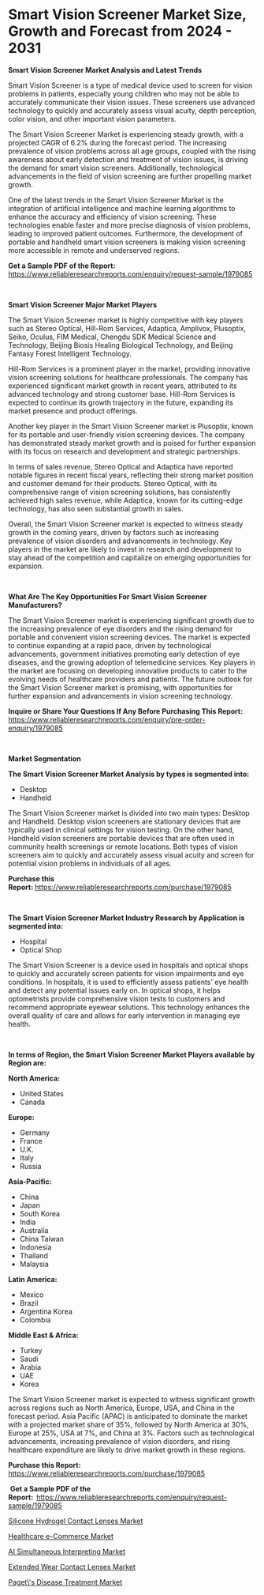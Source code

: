 <p><h1>Smart Vision Screener Market Size, Growth and Forecast from 2024 - 2031</h1></p><p><strong>Smart Vision Screener Market Analysis and Latest Trends</strong></p>
<p><p>Smart Vision Screener is a type of medical device used to screen for vision problems in patients, especially young children who may not be able to accurately communicate their vision issues. These screeners use advanced technology to quickly and accurately assess visual acuity, depth perception, color vision, and other important vision parameters.</p><p>The Smart Vision Screener Market is experiencing steady growth, with a projected CAGR of 6.2% during the forecast period. The increasing prevalence of vision problems across all age groups, coupled with the rising awareness about early detection and treatment of vision issues, is driving the demand for smart vision screeners. Additionally, technological advancements in the field of vision screening are further propelling market growth.</p><p>One of the latest trends in the Smart Vision Screener Market is the integration of artificial intelligence and machine learning algorithms to enhance the accuracy and efficiency of vision screening. These technologies enable faster and more precise diagnosis of vision problems, leading to improved patient outcomes. Furthermore, the development of portable and handheld smart vision screeners is making vision screening more accessible in remote and underserved regions.</p></p>
<p><strong>Get a Sample PDF of the Report:&nbsp;</strong> <a href="https://www.reliableresearchreports.com/enquiry/request-sample/1979085">https://www.reliableresearchreports.com/enquiry/request-sample/1979085</a></p>
<p>&nbsp;</p>
<p><strong>Smart Vision Screener Major Market Players</strong></p>
<p><p>The Smart Vision Screener market is highly competitive with key players such as Stereo Optical, Hill-Rom Services, Adaptica, Amplivox, Plusoptix, Seiko, Oculus, FIM Medical, Chengdu SDK Medical Science and Technology, Beijing Biosis Healing Biological Technology, and Beijing Fantasy Forest Intelligent Technology.</p><p>Hill-Rom Services is a prominent player in the market, providing innovative vision screening solutions for healthcare professionals. The company has experienced significant market growth in recent years, attributed to its advanced technology and strong customer base. Hill-Rom Services is expected to continue its growth trajectory in the future, expanding its market presence and product offerings.</p><p>Another key player in the Smart Vision Screener market is Plusoptix, known for its portable and user-friendly vision screening devices. The company has demonstrated steady market growth and is poised for further expansion with its focus on research and development and strategic partnerships.</p><p>In terms of sales revenue, Stereo Optical and Adaptica have reported notable figures in recent fiscal years, reflecting their strong market position and customer demand for their products. Stereo Optical, with its comprehensive range of vision screening solutions, has consistently achieved high sales revenue, while Adaptica, known for its cutting-edge technology, has also seen substantial growth in sales.</p><p>Overall, the Smart Vision Screener market is expected to witness steady growth in the coming years, driven by factors such as increasing prevalence of vision disorders and advancements in technology. Key players in the market are likely to invest in research and development to stay ahead of the competition and capitalize on emerging opportunities for expansion.</p></p>
<p>&nbsp;</p>
<p><strong>What Are The Key Opportunities For Smart Vision Screener Manufacturers?</strong></p>
<p><p>The Smart Vision Screener market is experiencing significant growth due to the increasing prevalence of eye disorders and the rising demand for portable and convenient vision screening devices. The market is expected to continue expanding at a rapid pace, driven by technological advancements, government initiatives promoting early detection of eye diseases, and the growing adoption of telemedicine services. Key players in the market are focusing on developing innovative products to cater to the evolving needs of healthcare providers and patients. The future outlook for the Smart Vision Screener market is promising, with opportunities for further expansion and advancements in vision screening technology.</p></p>
<p><strong>Inquire or Share Your Questions If Any Before Purchasing This Report:</strong> <a href="https://www.reliableresearchreports.com/enquiry/pre-order-enquiry/1979085">https://www.reliableresearchreports.com/enquiry/pre-order-enquiry/1979085</a></p>
<p>&nbsp;</p>
<p><strong>Market Segmentation</strong></p>
<p><strong>The Smart Vision Screener Market Analysis by types is segmented into:</strong></p>
<p><ul><li>Desktop</li><li>Handheld</li></ul></p>
<p><p>The Smart Vision Screener market is divided into two main types: Desktop and Handheld. Desktop vision screeners are stationary devices that are typically used in clinical settings for vision testing. On the other hand, Handheld vision screeners are portable devices that are often used in community health screenings or remote locations. Both types of vision screeners aim to quickly and accurately assess visual acuity and screen for potential vision problems in individuals of all ages.</p></p>
<p><strong>Purchase this Report:&nbsp;</strong><a href="https://www.reliableresearchreports.com/purchase/1979085">https://www.reliableresearchreports.com/purchase/1979085</a></p>
<p>&nbsp;</p>
<p><strong>The Smart Vision Screener Market Industry Research by Application is segmented into:</strong></p>
<p><ul><li>Hospital</li><li>Optical Shop</li></ul></p>
<p><p>The Smart Vision Screener is a device used in hospitals and optical shops to quickly and accurately screen patients for vision impairments and eye conditions. In hospitals, it is used to efficiently assess patients' eye health and detect any potential issues early on. In optical shops, it helps optometrists provide comprehensive vision tests to customers and recommend appropriate eyewear solutions. This technology enhances the overall quality of care and allows for early intervention in managing eye health.</p></p>
<p>&nbsp;</p>
<p><strong>In terms of Region, the Smart Vision Screener Market Players available by Region are:</strong></p>
<p>
    <p> <strong> North America: </strong>
        <ul>
            <li>United States</li>
            <li>Canada</li>
        </ul>
        </p> 
    <p> <strong> Europe: </strong>
        <ul>
            <li>Germany</li>
            <li>France</li>
            <li>U.K.</li>
            <li>Italy</li>
            <li>Russia</li>
        </ul>
        </p> 
    <p> <strong> Asia-Pacific: </strong>
        <ul>
            <li>China</li>
            <li>Japan</li>
            <li>South Korea</li>
            <li>India</li>
            <li>Australia</li>
            <li>China Taiwan</li>
            <li>Indonesia</li>
            <li>Thailand</li>
            <li>Malaysia</li>
        </ul>
        </p> 
    <p> <strong> Latin America: </strong>
        <ul>
            <li>Mexico</li>
            <li>Brazil</li>
            <li>Argentina Korea</li>
            <li>Colombia</li>
        </ul>
        </p> 
    <p> <strong> Middle East & Africa: </strong>
        <ul>
            <li>Turkey</li>
            <li>Saudi</li>
            <li>Arabia</li>
            <li>UAE</li>
            <li>Korea</li>
        </ul>
    </p>
    </p>
<p><p>The Smart Vision Screener market is expected to witness significant growth across regions such as North America, Europe, USA, and China in the forecast period. Asia Pacific (APAC) is anticipated to dominate the market with a projected market share of 35%, followed by North America at 30%, Europe at 25%, USA at 7%, and China at 3%. Factors such as technological advancements, increasing prevalence of vision disorders, and rising healthcare expenditure are likely to drive market growth in these regions.</p></p>
<p><strong>Purchase this Report: </strong><a href="https://www.reliableresearchreports.com/purchase/1979085">https://www.reliableresearchreports.com/purchase/1979085</a></p>
<p>&nbsp;<strong>Get a Sample PDF of the Report:&nbsp;&nbsp;</strong><a href="https://www.reliableresearchreports.com/enquiry/request-sample/1979085">https://www.reliableresearchreports.com/enquiry/request-sample/1979085</a></p>
<p><strong></strong></p>
<p><p><a href="https://view.publitas.com/reportprime-1/silicone-hydrogel-contact-lenses-market-with-the-goal-of-estimating-the-market-size-and-future-growth-potential-of-various-market-segments-based-on-component-applications-end-user-and-region/">Silicone Hydrogel Contact Lenses Market</a></p><p><a href="https://meowing-canidae-761.notion.site/Healthcare-e-Commerce-Market-Size-Market-Trends-and-Growth-Outlook-forecasted-for-period-from-2024-e84962cd400049db81b762b33fe2cf93">Healthcare e-Commerce Market</a></p><p><a href="https://github.com/Glendatilghmankmgz0rbhwpy/Market-Research-Report-List-1/blob/main/ai-simultaneous-interpreting-market.md">AI Simultaneous Interpreting Market</a></p><p><a href="https://view.publitas.com/reportprime-1/extended-wear-contact-lenses-market-size-growth-and-forecast-from-2024-2031/">Extended Wear Contact Lenses Market</a></p><p><a href="https://sudsy-motorcycle-bbc.notion.site/Paget-s-Disease-Treatment-Market-Growth-Market-Trends-COVID-19-Impact-and-Forecasts-for-period-f-bde302ce52b040fba870c49dad443ef4">Paget\'s Disease Treatment Market</a></p></p>